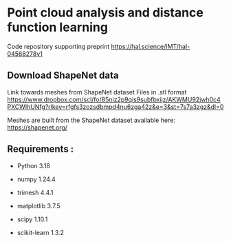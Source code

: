 # Point cloud analysis and distance function learning

Code repository supporting preprint https://hal.science/IMT/hal-04568278v1

## Download ShapeNet data

Link towards meshes from ShapeNet dataset
Files in .stl format
https://www.dropbox.com/scl/fo/85niz2p9qis9subfbxijz/AKWMU92jwh0c4PXCWIhUNfg?rlkey=rfgfs3zozsdbmpd4nu6zga42z&e=3&st=7s7a3zgz&dl=0

Meshes are built from the ShapeNet dataset available here: https://shapenet.org/

## Requirements :

- Python 3.18

- numpy  1.24.4
- trimesh 4.4.1
- matplotlib 3.7.5
- scipy 1.10.1
- scikit-learn 1.3.2

